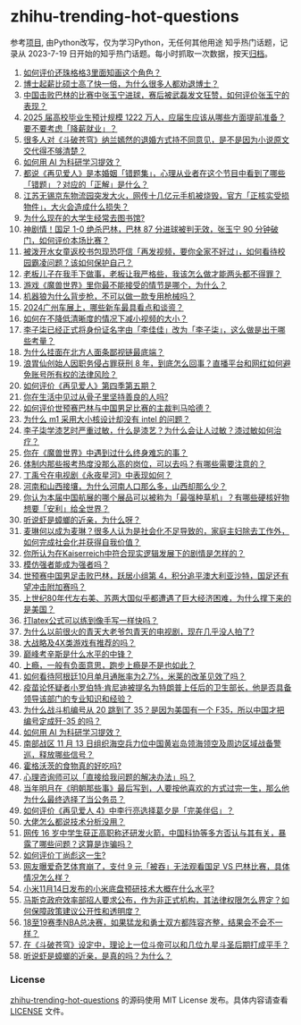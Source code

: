 # zhihu-trending-hot-questions
参考[项目](https://github.com/justjavac/zhihu-trending-hot-questions), 由Python改写，仅为学习Python，无任何其他用途
知乎热门话题，记录从 2023-7-19
日开始的知乎热门话题。每小时抓取一次数据，按天[归档](./data)。
<!-- BEGIN -->
<!-- 最后更新时间 2024-11-15 03:36:07.681735 -->
1. [如何评价还珠格格3里面知画这个角色？](https://www.zhihu.com/question/36677592)
1. [博士起薪比硕士高了快一倍，为什么很多人都劝退博士？](https://www.zhihu.com/question/802629432)
1. [中国击败巴林的比赛中张玉宁进球，赛后被武磊发文狂赞，如何评价张玉宁的表现？](https://www.zhihu.com/question/4187544547)
1. [2025 届高校毕业生预计规模 1222 万人，应届生应该从哪些方面提前准备？要不要考虑「降薪就业」？](https://www.zhihu.com/question/4120887628)
1. [很多人对《斗破苍穹》纳兰嫣然的退婚方式持不同意见，是不是因为小说原文交代得不够清楚？](https://www.zhihu.com/question/498873138)
1. [如何用 AI 为科研学习提效？](https://www.zhihu.com/question/666088182)
1. [都说《再见爱人》是本婚姻「错题集」，心理从业者在这个节目中看到了哪些「错题」？对应的「正解」是什么？](https://www.zhihu.com/question/3951661144)
1. [江苏无锡京东物流园突发大火，网传十几亿元手机被烧毁，官方「正核实受损物件」，大火会造成什么损失？](https://www.zhihu.com/question/4075569127)
1. [为什么现在的大学生经常去图书馆?](https://www.zhihu.com/question/726170759)
1. [神剧情！国足 1-0 绝杀巴林，巴林 87 分进球被判无效，张玉宁 90 分钟破门，如何评价本场比赛？](https://www.zhihu.com/question/4151385916)
1. [被泼开水女童返校书包现恐吓信「再发视频，要你全家不好过」，如何看待校园霸凌问题？该如何保护自己？](https://www.zhihu.com/question/4056066973)
1. [老板儿子在我手下做事，老板让我严格些，我该怎么做才能两头都不得罪？](https://www.zhihu.com/question/2692203373)
1. [游戏《魔兽世界》里你最不能接受的情节是哪个，为什么？](https://www.zhihu.com/question/534828543)
1. [机器狼为什么背步枪，不可以做一款专用枪械吗？](https://www.zhihu.com/question/3974358351)
1. [2024广州车展上，哪些新车最具看点和谈资？](https://www.zhihu.com/question/3452257291)
1. [如何在不降低清晰度的情况下减小视频的大小？](https://www.zhihu.com/question/3300861668)
1. [李子柒已经正式将身份证名字由「李佳佳」改为「李子柒」，这么做是出于哪些考量？](https://www.zhihu.com/question/4051142109)
1. [为什么挂面在北方人面条鄙视链最底端？](https://www.zhihu.com/question/668222989)
1. [浪胃仙创始人因职务侵占罪获刑 8 年，到底怎么回事？直播平台和网红如何避免账号所有权的法律风险？](https://www.zhihu.com/question/4116311494)
1. [如何评价《再见爱人》第四季第五期？](https://www.zhihu.com/question/4132131125)
1. [你在生活中见过从骨子里坚持善良的人吗?](https://www.zhihu.com/question/343960606)
1. [如何评价世预赛巴林与中国男足比赛的主裁判马哈德？](https://www.zhihu.com/question/4186311049)
1. [为什么 m1 采用大小核设计却没有 intel 的问题？](https://www.zhihu.com/question/569563024)
1. [李子柒学漆艺时严重过敏，什么是漆艺？为什么会让人过敏？漆过敏如何治疗？](https://www.zhihu.com/question/4052529179)
1. [你在《魔兽世界》中遇到过什么终身难忘的事？](https://www.zhihu.com/question/34919776)
1. [体制内那些报考热度没那么高的岗位，可以去吗？有哪些需要注意的？](https://www.zhihu.com/question/3121716336)
1. [丁禹兮在电视剧《永夜星河》中表现如何？](https://www.zhihu.com/question/2855559747)
1. [河南和山西接壤，为什么河南人口那么多，山西却那么少？](https://www.zhihu.com/question/442348773)
1. [你认为本届中国航展的哪个展品可以被称为「最强种草机」？有哪些硬核好物想要「安利」给全世界？](https://www.zhihu.com/question/3220007548)
1. [听说虾是蟑螂的近亲，为什么呀？](https://www.zhihu.com/question/3317291345)
1. [麦琳何以成为麦琳？很多人认为是社会化不足导致的，家庭主妇除去工作外，如何完成社会化并获得自我价值？](https://www.zhihu.com/question/3948548778)
1. [你所认为在Kaiserreich中符合现实逻辑发展下的剧情是怎样的？](https://www.zhihu.com/question/366020318)
1. [模仿强者能成为强者吗？](https://www.zhihu.com/question/739212587)
1. [世预赛中国男足击败巴林，跃居小组第 4，积分追平澳大利亚沙特，国足还有望冲击附加赛吗？](https://www.zhihu.com/question/4186936773)
1. [上世纪80年代左右美、苏两大国似乎都遭遇了巨大经济困难，为什么撑下来的是美国？](https://www.zhihu.com/question/3900010846)
1. [打latex公式可以练到像手写一样快吗？](https://www.zhihu.com/question/628193487)
1. [为什么以前很火的青天大老爷包青天的电视剧，现在几乎没人拍了?](https://www.zhihu.com/question/658879155)
1. [大战略及4X类游戏有推荐的吗？](https://www.zhihu.com/question/581019924)
1. [巅峰考辛斯是什么水平的中锋？](https://www.zhihu.com/question/380372119)
1. [上瘾，一般有负面意思，跑步上瘾是不是也如此？](https://www.zhihu.com/question/3260506757)
1. [如何看待阿根廷10月单月通胀率为2.7%，米莱的改革见效了吗？](https://www.zhihu.com/question/4171426533)
1. [疫苗论怀疑者小罗伯特·肯尼迪被提名为特朗普上任后的卫生部长，他是否具备领导该部门的专业知识和经验？](https://www.zhihu.com/question/4205777221)
1. [为什么战斗机编号从 20 跳到了 35？是因为美国有一个 F35，所以中国才把编号定成歼-35 的吗？](https://www.zhihu.com/question/3238118529)
1. [如何用 AI 为科研学习提效？](https://www.zhihu.com/question/666088182)
1. [南部战区 11 月 13 日组织海空兵力位中国黄岩岛领海领空及周边区域战备警巡，释放哪些信号？](https://www.zhihu.com/question/4042182598)
1. [霍格沃茨的食物真的好吃吗?](https://www.zhihu.com/question/3333628081)
1. [心理咨询师可以「直接给我问题的解决办法」吗？](https://www.zhihu.com/question/4004973355)
1. [当年明月在《明朝那些事》最后写到，人要按他喜欢的方式过完一生，那么他为什么最终选择了当公务员？](https://www.zhihu.com/question/2437902453)
1. [如何评价《再见爱人 4》中李行亮选择葛夕是「完美伴侣」？](https://www.zhihu.com/question/4157378635)
1. [大佬怎么都说技术分析没用？](https://www.zhihu.com/question/3997525379)
1. [网传 16 岁中学生获正高职称还研发火箭，中国科协等多方否认与其有关，暴露了哪些问题？这算是诈骗吗？](https://www.zhihu.com/question/4161326241)
1. [如何评价丁尚彪这一生?](https://www.zhihu.com/question/28440267)
1. [网友曝爱奇艺体育崩了，支付 9 元「被吞」无法观看国足 VS 巴林比赛，具体情况怎么样？](https://www.zhihu.com/question/4180041353)
1. [小米11月14日发布的小米底盘预研技术大概在什么水平?](https://www.zhihu.com/question/4127325253)
1. [马斯克政府效率部招人要求公布，作为非正式机构，其法律权限怎么界定？如何保障政策建议公开性和透明度？](https://www.zhihu.com/question/4212319635)
1. [18至19赛季NBA总决赛，如果猛龙和勇士双方都阵容齐整，结果会不会不一样？](https://www.zhihu.com/question/3847447480)
1. [在《斗破苍穹》设定中，理论上一位斗帝可以和几位九星斗圣后期打成平手？](https://www.zhihu.com/question/3896017857)
1. [听说虾是蟑螂的近亲，是真的吗？为什么？](https://www.zhihu.com/question/3317291345)
<!-- END -->
### License
[zhihu-trending-hot-questions](https://github.com/yaogengzhu/zhihu-trending-hot-questions)
的源码使用 MIT License 发布。具体内容请查看 [LICENSE](./LICENSE) 文件。
